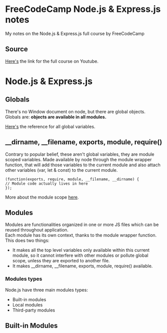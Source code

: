 # FreeCodeCamp Node.js & Express.js notes
My notes on the Node.js &amp; Express.js full course by FreeCodeCamp

## Source
[Here's](https://youtu.be/Oe421EPjeBE?si=SHJ_NuAaOH9rXVPu) the link for the full course on Youtube.

# Node.js & Express.js
## Globals

There's no Window document on node, but there are global objects. <br>
Globals are: <strong>objects are available in all modules.</strong>

[Here's](https://nodejs.org/api/globals.html) the reference for all global variables.

## __dirname, __filename, exports, module, require()

Contrary to popular belief, these aren't global variables, they are module scoped variables. 
Made available by node through the module wrapper function, that will add those variables to the current module and also attach other variables (var, let & const) to the current module. <br>
```
(function(exports, require, module, __filename, __dirname) {
// Module code actually lives in here
});
```
More about the module scope [here](https://nodejs.org/api/modules.html#the-module-scope).

## Modules

Modules are functionalities organized in one or more JS files which can be reused throughout application. <br>
Each module has its own context, thanks to the module wrapper function. This does two things:
- It makes all the top level variables only available within this current module, so it cannot interfere with other modules or pollute global scope, unless they are exported to another file.  
- It makes __dirname, __filename, exports, module, require() available.

### Modules types
Node.js have three main modules types:
- Built-in modules
- Local modules
- Third-party modules

## Built-in Modules
